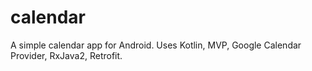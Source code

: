 # calendar
A simple calendar app for Android. Uses Kotlin, MVP, Google Calendar Provider, RxJava2, Retrofit.
